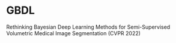 # GBDL
Rethinking Bayesian Deep Learning Methods for Semi-Supervised Volumetric Medical Image Segmentation (CVPR 2022)
